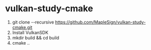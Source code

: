 # vulkan-study-cmake

1. git clone --recursive https://github.com/MapleSign/vulkan-study-cmake.git
2. Install VulkanSDK
3. mkdir build && cd build
4. cmake ..
